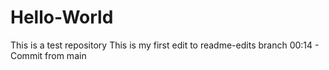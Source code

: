 # Hello-World
This is a test repository
This is my first edit to readme-edits branch
00:14 - Commit from main
